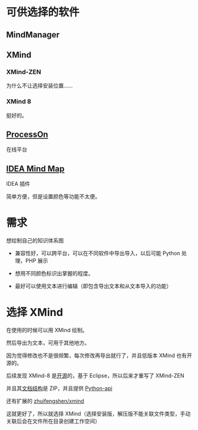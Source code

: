 # 可供选择的软件

## MindManager

## XMind

### XMind-ZEN

为什么不让选择安装位置……

### XMind 8

挺好的。

## [ProcessOn](https://www.processon.com/)

在线平台

## [IDEA Mind Map](https://plugins.jetbrains.com/plugin/8045-idea-mind-map)

IDEA 插件

简单方便，但是设置颜色等功能不太便。



# 需求

想绘制自己的知识体系图

- 兼容性好，可以跨平台，可以在不同软件中导出导入，以后可能 Python 处理，PHP 展示

* 想用不同颜色标识出掌握的程度。

* 最好可以使用文本进行编辑（即包含导出文本和从文本导入的功能）



# 选择 XMind

在使用的时候可以用 XMind 绘制。

然后导出为文本，可用于其他地方。

因为觉得修改也不是很频繁，每次修改再导出就行了，并且低版本 XMind 也有开源的。



后续发现 XMind-8 是[开源](https://github.com/xmindltd/xmind)的，基于 Eclipse，所以后来才重写了 XMind-ZEN

并且其[文档结构](https://github.com/xmindltd/xmind/wiki/XMindFileFormat)是 ZIP，并且提供 [Python-api](https://github.com/xmindltd/xmind-sdk-python)

还有扩展的 [zhuifengshen/xmind](https://github.com/zhuifengshen/xmind)

这就更好了，所以就选择 XMind（选择安装版，解压版不能关联文件类型，手动关联后会在文件所在目录创建工作空间）

